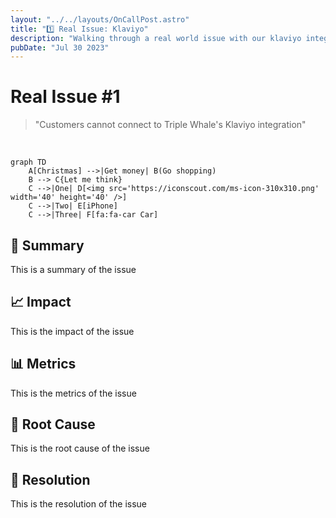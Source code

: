 ```yaml
---
layout: "../../layouts/OnCallPost.astro"
title: "1️⃣ Real Issue: Klaviyo"
description: "Walking through a real world issue with our klaviyo integration"
pubDate: "Jul 30 2023"
---
```


# Real Issue #1

> "Customers cannot connect to Triple Whale's Klaviyo integration"

<br>

```mermaid
graph TD
    A[Christmas] -->|Get money| B(Go shopping)
    B --> C{Let me think}
    C -->|One| D[<img src='https://iconscout.com/ms-icon-310x310.png' width='40' height='40' />]
    C -->|Two| E[iPhone]
    C -->|Three| F[fa:fa-car Car]
```

## 📝 Summary

This is a summary of the issue

## 📈 Impact

This is the impact of the issue

## 📊 Metrics

This is the metrics of the issue

## 📝 Root Cause

This is the root cause of the issue

## 📝 Resolution

This is the resolution of the issue
